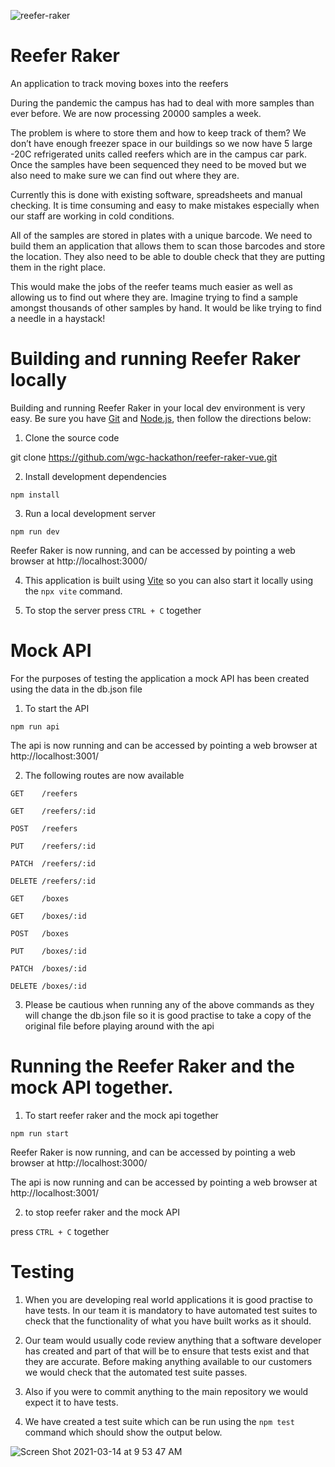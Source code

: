 ![reefer-raker](https://user-images.githubusercontent.com/519327/109385373-39f5f480-78eb-11eb-9bb6-022c62e01fac.png)
# Reefer Raker

An application to track moving boxes into the reefers

During the pandemic the campus has had to deal with more samples than ever before. We are now processing 20000 samples a week.

The problem is where to store them and how to keep track of them? We don’t have enough freezer space in our buildings so we now have 5 large -20C refrigerated units called reefers which are in the campus car park. Once the samples have been sequenced they need to be moved but we also need to make sure we can find out where they are.

Currently this is done with existing software, spreadsheets and manual checking. It is time consuming and easy to make mistakes especially when our staff are working in cold conditions.

All of the samples are stored in plates with a unique barcode. We need to build them an application that allows them to scan those barcodes and store the location. They also need to be able to double check that they are putting them in the right place. 

This would make the jobs of the reefer teams much easier as well as allowing us to find out where they are. Imagine trying to find a sample amongst thousands of other samples by hand. It would be like trying to find a needle in a haystack!

# Building and running Reefer Raker locally

Building and running Reefer Raker in your local dev environment is very easy. Be sure you have [Git](https://git-scm.com/downloads) and [Node.js](https://nodejs.org/en/), then follow the directions below:

1. Clone the source code

git clone https://github.com/wgc-hackathon/reefer-raker-vue.git

2. Install development dependencies

`npm install`

3. Run a local development server

`npm run dev`

Reefer Raker is now running, and can be accessed by pointing a web browser at http://localhost:3000/

4. This application is built using [Vite](https://github.com/vitejs/vite) so you can also start it locally using the `npx vite` command.

5. To stop the server press `CTRL + C` together

# Mock API

For the purposes of testing the application a mock API has been created using the data in the db.json file

1. To start the API

`npm run api`

The api is now running and can be accessed by pointing a web browser at http://localhost:3001/

2. The following routes are now available

`GET    /reefers`

`GET    /reefers/:id`

`POST   /reefers`

`PUT    /reefers/:id`

`PATCH  /reefers/:id`

`DELETE /reefers/:id`

`GET    /boxes`

`GET    /boxes/:id`

`POST   /boxes`

`PUT    /boxes/:id`

`PATCH  /boxes/:id`

`DELETE /boxes/:id`


3. Please be cautious when running any of the above commands as they will change the db.json file so it is good practise to take a copy of the original file before playing around with the api

# Running the Reefer Raker and the mock API together.

1. To start reefer raker and the mock api together

`npm run start`

Reefer Raker is now running, and can be accessed by pointing a web browser at http://localhost:3000/

The api is now running and can be accessed by pointing a web browser at http://localhost:3001/

2. to stop reefer raker and the mock API

press `CTRL + C` together

# Testing

1. When you are developing real world applications it is good practise to have tests. In our team it is mandatory to have automated test suites to check that the functionality of what you have built works as it should.

2. Our team would usually code review anything that a software developer has created and part of that will be to ensure that tests exist and that they are accurate. Before making anything available to our customers we would check that the automated test suite passes.

3. Also if you were to commit anything to the main repository we would expect it to have tests.

4. We have created a test suite which can be run using the `npm test` command which should show the output below.

![Screen Shot 2021-03-14 at 9 53 47 AM](https://user-images.githubusercontent.com/519327/111064321-42355e80-84ab-11eb-8f5b-6b9ceace0afb.png)







